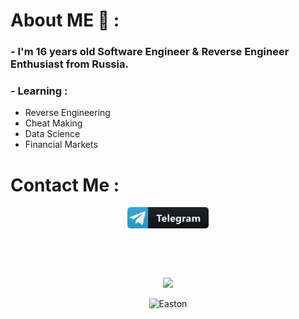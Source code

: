 # About ME 💬 :

### - I'm 16 years old Software Engineer & Reverse Engineer Enthusiast from Russia.

### - Learning :

- Reverse Engineering
- Cheat Making
- Data Science
- Financial Markets

# Contact Me :

<p align="center">
 <a href="https://t.me/Easton21" align="center">
   <img align="center" alt="Telegram" width="130" hight="100" src="https://github.com/Eastonn/Eastonn/blob/master/assets/icons/telegram.png" />
 </a>
</p>

</br>
</br>
</br>

<p align="center" >  
<img  src="https://github-readme-streak-stats.herokuapp.com/?user=eastonn&theme=highcontrast"/>
</p>
<p align="center"> <img src="https://komarev.com/ghpvc/?username=eastonn&label=%E2%9D%A4%EF%B8%8F&color=000000&style=flat" alt="Easton" /> </p>
